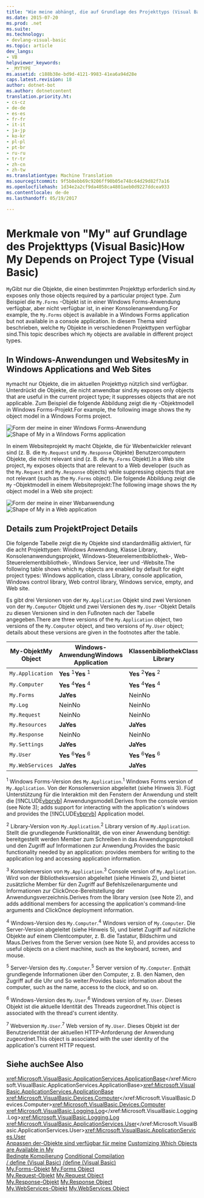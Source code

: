 ```yaml
---
title: "Wie meine abhängt, die auf Grundlage des Projekttyps (Visual Basic) | Microsoft-Dokumentation"
ms.date: 2015-07-20
ms.prod: .net
ms.suite: 
ms.technology:
- devlang-visual-basic
ms.topic: article
dev_langs:
- VB
helpviewer_keywords:
- _MYTYPE
ms.assetid: c188b38e-bd9d-4121-9983-41ea6a94d28e
caps.latest.revision: 18
author: dotnet-bot
ms.author: dotnetcontent
translation.priority.ht:
- cs-cz
- de-de
- es-es
- fr-fr
- it-it
- ja-jp
- ko-kr
- pl-pl
- pt-br
- ru-ru
- tr-tr
- zh-cn
- zh-tw
ms.translationtype: Machine Translation
ms.sourcegitcommit: 9f5b8ebb69c9206ff90b05e748c64d29d82f7a16
ms.openlocfilehash: 1d34e2a2cf9da4058ca4801aeb0d9227ddcea933
ms.contentlocale: de-de
ms.lasthandoff: 05/19/2017

---
```

# <a name="how-my-depends-on-project-type-visual-basic"></a><span data-ttu-id="ecdc6-102">Merkmale von "My" auf Grundlage des Projekttyps (Visual Basic)</span><span class="sxs-lookup"><span data-stu-id="ecdc6-102">How My Depends on Project Type (Visual Basic)</span></span>
<span data-ttu-id="ecdc6-103">`My`Gibt nur die Objekte, die einen bestimmten Projekttyp erforderlich sind.</span><span class="sxs-lookup"><span data-stu-id="ecdc6-103">`My` exposes only those objects required by a particular project type.</span></span> <span data-ttu-id="ecdc6-104">Zum Beispiel die `My.Forms` -Objekt ist in einer Windows Forms-Anwendung verfügbar, aber nicht verfügbar ist, in einer Konsolenanwendung.</span><span class="sxs-lookup"><span data-stu-id="ecdc6-104">For example, the `My.Forms` object is available in a Windows Forms application but not available in a console application.</span></span> <span data-ttu-id="ecdc6-105">In diesem Thema wird beschrieben, welche `My` Objekte in verschiedenen Projekttypen verfügbar sind.</span><span class="sxs-lookup"><span data-stu-id="ecdc6-105">This topic describes which `My` objects are available in different project types.</span></span>  
  
## <a name="my-in-windows-applications-and-web-sites"></a><span data-ttu-id="ecdc6-106">In Windows-Anwendungen und Websites</span><span class="sxs-lookup"><span data-stu-id="ecdc6-106">My in Windows Applications and Web Sites</span></span>  
 <span data-ttu-id="ecdc6-107">`My`macht nur Objekte, die im aktuellen Projekttyp nützlich sind verfügbar. Unterdrückt die Objekte, die nicht anwendbar sind.</span><span class="sxs-lookup"><span data-stu-id="ecdc6-107">`My` exposes only objects that are useful in the current project type; it suppresses objects that are not applicable.</span></span> <span data-ttu-id="ecdc6-108">Zum Beispiel die folgende Abbildung zeigt die `My` -Objektmodell in Windows Forms-Projekt.</span><span class="sxs-lookup"><span data-stu-id="ecdc6-108">For example, the following image shows the `My` object model in a Windows Forms project.</span></span>  
  
 <span data-ttu-id="ecdc6-109">![Form der meine in einer Windows Forms-Anwendung](../../../visual-basic/developing-apps/development-with-my/media/myinwinform.png "MyInWinForm")</span><span class="sxs-lookup"><span data-stu-id="ecdc6-109">![Shape of My in a Windows Forms application](../../../visual-basic/developing-apps/development-with-my/media/myinwinform.png "MyInWinForm")</span></span>  
  
 <span data-ttu-id="ecdc6-110">In einem Websiteprojekt `My` macht Objekte, die für Webentwickler relevant sind (z. B. die `My.Request` und `My.Response` Objekte) Benutzercomputern Objekte, die nicht relevant sind (z. B. die `My.Forms` Objekt).</span><span class="sxs-lookup"><span data-stu-id="ecdc6-110">In a Web site project, `My` exposes objects that are relevant to a Web developer (such as the `My.Request` and `My.Response` objects) while suppressing objects that are not relevant (such as the `My.Forms` object).</span></span> <span data-ttu-id="ecdc6-111">Die folgende Abbildung zeigt die `My` -Objektmodell in einem Websiteprojekt:</span><span class="sxs-lookup"><span data-stu-id="ecdc6-111">The following image shows the `My` object model in a Web site project:</span></span>  
  
 <span data-ttu-id="ecdc6-112">![Form der meine in einer Webanwendung](../../../visual-basic/developing-apps/development-with-my/media/myinweb.png "MyInWeb")</span><span class="sxs-lookup"><span data-stu-id="ecdc6-112">![Shape of My in a Web application](../../../visual-basic/developing-apps/development-with-my/media/myinweb.png "MyInWeb")</span></span>  
  
## <a name="project-details"></a><span data-ttu-id="ecdc6-113">Details zum Projekt</span><span class="sxs-lookup"><span data-stu-id="ecdc6-113">Project Details</span></span>  
 <span data-ttu-id="ecdc6-114">Die folgende Tabelle zeigt die `My` Objekte sind standardmäßig aktiviert, für die acht Projekttypen: Windows Anwendung, Klasse Library, Konsolenanwendungsprojekt, Windows-Steuerelementbibliothek-, Web-Steuerelementbibliothek-, Windows Service, leer und -Website.</span><span class="sxs-lookup"><span data-stu-id="ecdc6-114">The following table shows which `My` objects are enabled by default for eight project types: Windows application, class Library, console application, Windows control library, Web control library, Windows service, empty, and Web site.</span></span>  
  
 <span data-ttu-id="ecdc6-115">Es gibt drei Versionen von der `My.Application` Objekt sind zwei Versionen von der `My.Computer` Objekt und zwei Versionen des `My.User` -Objekt Details zu diesen Versionen sind in den Fußnoten nach der Tabelle angegeben.</span><span class="sxs-lookup"><span data-stu-id="ecdc6-115">There are three versions of the `My.Application` object, two versions of the `My.Computer` object, and two versions of `My.User` object; details about these versions are given in the footnotes after the table.</span></span>  
  
|<span data-ttu-id="ecdc6-116">My-Objekt</span><span class="sxs-lookup"><span data-stu-id="ecdc6-116">My Object</span></span>|<span data-ttu-id="ecdc6-117">Windows-Anwendung</span><span class="sxs-lookup"><span data-stu-id="ecdc6-117">Windows Application</span></span>|<span data-ttu-id="ecdc6-118">Klassenbibliothek</span><span class="sxs-lookup"><span data-stu-id="ecdc6-118">Class Library</span></span>|<span data-ttu-id="ecdc6-119">Konsolenanwendung</span><span class="sxs-lookup"><span data-stu-id="ecdc6-119">Console Application</span></span>|<span data-ttu-id="ecdc6-120">Windows-Steuerelementbibliothek</span><span class="sxs-lookup"><span data-stu-id="ecdc6-120">Windows Control Library</span></span>|<span data-ttu-id="ecdc6-121">Websteuerelementbibliothek</span><span class="sxs-lookup"><span data-stu-id="ecdc6-121">Web Control Library</span></span>|<span data-ttu-id="ecdc6-122">Windows-Dienst</span><span class="sxs-lookup"><span data-stu-id="ecdc6-122">Windows Service</span></span>|<span data-ttu-id="ecdc6-123">Empty</span><span class="sxs-lookup"><span data-stu-id="ecdc6-123">Empty</span></span>|<span data-ttu-id="ecdc6-124">Website</span><span class="sxs-lookup"><span data-stu-id="ecdc6-124">Web Site</span></span>|  
|---|---|---|---|---|---|---|---|---|  
|`My.Application`|<span data-ttu-id="ecdc6-125">**Yes** <sup>1</sup></span><span class="sxs-lookup"><span data-stu-id="ecdc6-125">**Yes** <sup>1</sup></span></span>|<span data-ttu-id="ecdc6-126">**Yes** <sup>2</sup></span><span class="sxs-lookup"><span data-stu-id="ecdc6-126">**Yes** <sup>2</sup></span></span>|<span data-ttu-id="ecdc6-127">**Yes** <sup>3</sup></span><span class="sxs-lookup"><span data-stu-id="ecdc6-127">**Yes** <sup>3</sup></span></span>|<span data-ttu-id="ecdc6-128">**Yes** <sup>2</sup></span><span class="sxs-lookup"><span data-stu-id="ecdc6-128">**Yes** <sup>2</sup></span></span>|<span data-ttu-id="ecdc6-129">Nein</span><span class="sxs-lookup"><span data-stu-id="ecdc6-129">No</span></span>|<span data-ttu-id="ecdc6-130">**Yes** <sup>3</sup></span><span class="sxs-lookup"><span data-stu-id="ecdc6-130">**Yes** <sup>3</sup></span></span>|<span data-ttu-id="ecdc6-131">Nein</span><span class="sxs-lookup"><span data-stu-id="ecdc6-131">No</span></span>|<span data-ttu-id="ecdc6-132">Nein</span><span class="sxs-lookup"><span data-stu-id="ecdc6-132">No</span></span>|  
|`My.Computer`|<span data-ttu-id="ecdc6-133">**Yes** <sup>4</sup></span><span class="sxs-lookup"><span data-stu-id="ecdc6-133">**Yes** <sup>4</sup></span></span>|<span data-ttu-id="ecdc6-134">**Yes** <sup>4</sup></span><span class="sxs-lookup"><span data-stu-id="ecdc6-134">**Yes** <sup>4</sup></span></span>|<span data-ttu-id="ecdc6-135">**Yes** <sup>4</sup></span><span class="sxs-lookup"><span data-stu-id="ecdc6-135">**Yes** <sup>4</sup></span></span>|<span data-ttu-id="ecdc6-136">**Yes** <sup>4</sup></span><span class="sxs-lookup"><span data-stu-id="ecdc6-136">**Yes** <sup>4</sup></span></span>|<span data-ttu-id="ecdc6-137">**Yes** <sup>5</sup></span><span class="sxs-lookup"><span data-stu-id="ecdc6-137">**Yes** <sup>5</sup></span></span>|<span data-ttu-id="ecdc6-138">**Yes** <sup>4</sup></span><span class="sxs-lookup"><span data-stu-id="ecdc6-138">**Yes** <sup>4</sup></span></span>|<span data-ttu-id="ecdc6-139">Nein</span><span class="sxs-lookup"><span data-stu-id="ecdc6-139">No</span></span>|<span data-ttu-id="ecdc6-140">**Yes** <sup>5</sup></span><span class="sxs-lookup"><span data-stu-id="ecdc6-140">**Yes** <sup>5</sup></span></span>|  
|`My.Forms`|<span data-ttu-id="ecdc6-141">**Ja**</span><span class="sxs-lookup"><span data-stu-id="ecdc6-141">**Yes**</span></span>|<span data-ttu-id="ecdc6-142">Nein</span><span class="sxs-lookup"><span data-stu-id="ecdc6-142">No</span></span>|<span data-ttu-id="ecdc6-143">Nein</span><span class="sxs-lookup"><span data-stu-id="ecdc6-143">No</span></span>|<span data-ttu-id="ecdc6-144">**Ja**</span><span class="sxs-lookup"><span data-stu-id="ecdc6-144">**Yes**</span></span>|<span data-ttu-id="ecdc6-145">Nein</span><span class="sxs-lookup"><span data-stu-id="ecdc6-145">No</span></span>|<span data-ttu-id="ecdc6-146">Nein</span><span class="sxs-lookup"><span data-stu-id="ecdc6-146">No</span></span>|<span data-ttu-id="ecdc6-147">Nein</span><span class="sxs-lookup"><span data-stu-id="ecdc6-147">No</span></span>|<span data-ttu-id="ecdc6-148">Nein</span><span class="sxs-lookup"><span data-stu-id="ecdc6-148">No</span></span>|  
|`My.Log`|<span data-ttu-id="ecdc6-149">Nein</span><span class="sxs-lookup"><span data-stu-id="ecdc6-149">No</span></span>|<span data-ttu-id="ecdc6-150">Nein</span><span class="sxs-lookup"><span data-stu-id="ecdc6-150">No</span></span>|<span data-ttu-id="ecdc6-151">Nein</span><span class="sxs-lookup"><span data-stu-id="ecdc6-151">No</span></span>|<span data-ttu-id="ecdc6-152">Nein</span><span class="sxs-lookup"><span data-stu-id="ecdc6-152">No</span></span>|<span data-ttu-id="ecdc6-153">Nein</span><span class="sxs-lookup"><span data-stu-id="ecdc6-153">No</span></span>|<span data-ttu-id="ecdc6-154">Nein</span><span class="sxs-lookup"><span data-stu-id="ecdc6-154">No</span></span>|<span data-ttu-id="ecdc6-155">Nein</span><span class="sxs-lookup"><span data-stu-id="ecdc6-155">No</span></span>|<span data-ttu-id="ecdc6-156">**Ja**</span><span class="sxs-lookup"><span data-stu-id="ecdc6-156">**Yes**</span></span>|  
|`My.Request`|<span data-ttu-id="ecdc6-157">Nein</span><span class="sxs-lookup"><span data-stu-id="ecdc6-157">No</span></span>|<span data-ttu-id="ecdc6-158">Nein</span><span class="sxs-lookup"><span data-stu-id="ecdc6-158">No</span></span>|<span data-ttu-id="ecdc6-159">Nein</span><span class="sxs-lookup"><span data-stu-id="ecdc6-159">No</span></span>|<span data-ttu-id="ecdc6-160">Nein</span><span class="sxs-lookup"><span data-stu-id="ecdc6-160">No</span></span>|<span data-ttu-id="ecdc6-161">Nein</span><span class="sxs-lookup"><span data-stu-id="ecdc6-161">No</span></span>|<span data-ttu-id="ecdc6-162">Nein</span><span class="sxs-lookup"><span data-stu-id="ecdc6-162">No</span></span>|<span data-ttu-id="ecdc6-163">Nein</span><span class="sxs-lookup"><span data-stu-id="ecdc6-163">No</span></span>|<span data-ttu-id="ecdc6-164">**Ja**</span><span class="sxs-lookup"><span data-stu-id="ecdc6-164">**Yes**</span></span>|  
|`My.Resources`|<span data-ttu-id="ecdc6-165">**Ja**</span><span class="sxs-lookup"><span data-stu-id="ecdc6-165">**Yes**</span></span>|<span data-ttu-id="ecdc6-166">**Ja**</span><span class="sxs-lookup"><span data-stu-id="ecdc6-166">**Yes**</span></span>|<span data-ttu-id="ecdc6-167">**Ja**</span><span class="sxs-lookup"><span data-stu-id="ecdc6-167">**Yes**</span></span>|<span data-ttu-id="ecdc6-168">**Ja**</span><span class="sxs-lookup"><span data-stu-id="ecdc6-168">**Yes**</span></span>|<span data-ttu-id="ecdc6-169">**Ja**</span><span class="sxs-lookup"><span data-stu-id="ecdc6-169">**Yes**</span></span>|<span data-ttu-id="ecdc6-170">**Ja**</span><span class="sxs-lookup"><span data-stu-id="ecdc6-170">**Yes**</span></span>|<span data-ttu-id="ecdc6-171">Nein</span><span class="sxs-lookup"><span data-stu-id="ecdc6-171">No</span></span>|<span data-ttu-id="ecdc6-172">Nein</span><span class="sxs-lookup"><span data-stu-id="ecdc6-172">No</span></span>|  
|`My.Response`|<span data-ttu-id="ecdc6-173">Nein</span><span class="sxs-lookup"><span data-stu-id="ecdc6-173">No</span></span>|<span data-ttu-id="ecdc6-174">Nein</span><span class="sxs-lookup"><span data-stu-id="ecdc6-174">No</span></span>|<span data-ttu-id="ecdc6-175">Nein</span><span class="sxs-lookup"><span data-stu-id="ecdc6-175">No</span></span>|<span data-ttu-id="ecdc6-176">Nein</span><span class="sxs-lookup"><span data-stu-id="ecdc6-176">No</span></span>|<span data-ttu-id="ecdc6-177">Nein</span><span class="sxs-lookup"><span data-stu-id="ecdc6-177">No</span></span>|<span data-ttu-id="ecdc6-178">Nein</span><span class="sxs-lookup"><span data-stu-id="ecdc6-178">No</span></span>|<span data-ttu-id="ecdc6-179">Nein</span><span class="sxs-lookup"><span data-stu-id="ecdc6-179">No</span></span>|<span data-ttu-id="ecdc6-180">**Ja**</span><span class="sxs-lookup"><span data-stu-id="ecdc6-180">**Yes**</span></span>|  
|`My.Settings`|<span data-ttu-id="ecdc6-181">**Ja**</span><span class="sxs-lookup"><span data-stu-id="ecdc6-181">**Yes**</span></span>|<span data-ttu-id="ecdc6-182">**Ja**</span><span class="sxs-lookup"><span data-stu-id="ecdc6-182">**Yes**</span></span>|<span data-ttu-id="ecdc6-183">**Ja**</span><span class="sxs-lookup"><span data-stu-id="ecdc6-183">**Yes**</span></span>|<span data-ttu-id="ecdc6-184">**Ja**</span><span class="sxs-lookup"><span data-stu-id="ecdc6-184">**Yes**</span></span>|<span data-ttu-id="ecdc6-185">**Ja**</span><span class="sxs-lookup"><span data-stu-id="ecdc6-185">**Yes**</span></span>|<span data-ttu-id="ecdc6-186">**Ja**</span><span class="sxs-lookup"><span data-stu-id="ecdc6-186">**Yes**</span></span>|<span data-ttu-id="ecdc6-187">Nein</span><span class="sxs-lookup"><span data-stu-id="ecdc6-187">No</span></span>|<span data-ttu-id="ecdc6-188">Nein</span><span class="sxs-lookup"><span data-stu-id="ecdc6-188">No</span></span>|  
|`My.User`|<span data-ttu-id="ecdc6-189">**Yes** <sup>6</sup></span><span class="sxs-lookup"><span data-stu-id="ecdc6-189">**Yes** <sup>6</sup></span></span>|<span data-ttu-id="ecdc6-190">**Yes** <sup>6</sup></span><span class="sxs-lookup"><span data-stu-id="ecdc6-190">**Yes** <sup>6</sup></span></span>|<span data-ttu-id="ecdc6-191">**Yes** <sup>6</sup></span><span class="sxs-lookup"><span data-stu-id="ecdc6-191">**Yes** <sup>6</sup></span></span>|<span data-ttu-id="ecdc6-192">**Yes** <sup>6</sup></span><span class="sxs-lookup"><span data-stu-id="ecdc6-192">**Yes** <sup>6</sup></span></span>|<span data-ttu-id="ecdc6-193">**Yes** <sup>7</sup></span><span class="sxs-lookup"><span data-stu-id="ecdc6-193">**Yes** <sup>7</sup></span></span>|<span data-ttu-id="ecdc6-194">**Yes** <sup>6</sup></span><span class="sxs-lookup"><span data-stu-id="ecdc6-194">**Yes** <sup>6</sup></span></span>|<span data-ttu-id="ecdc6-195">Nein</span><span class="sxs-lookup"><span data-stu-id="ecdc6-195">No</span></span>|<span data-ttu-id="ecdc6-196">**Yes** <sup>7</sup></span><span class="sxs-lookup"><span data-stu-id="ecdc6-196">**Yes** <sup>7</sup></span></span>|  
|`My.WebServices`|<span data-ttu-id="ecdc6-197">**Ja**</span><span class="sxs-lookup"><span data-stu-id="ecdc6-197">**Yes**</span></span>|<span data-ttu-id="ecdc6-198">**Ja**</span><span class="sxs-lookup"><span data-stu-id="ecdc6-198">**Yes**</span></span>|<span data-ttu-id="ecdc6-199">**Ja**</span><span class="sxs-lookup"><span data-stu-id="ecdc6-199">**Yes**</span></span>|<span data-ttu-id="ecdc6-200">**Ja**</span><span class="sxs-lookup"><span data-stu-id="ecdc6-200">**Yes**</span></span>|<span data-ttu-id="ecdc6-201">**Ja**</span><span class="sxs-lookup"><span data-stu-id="ecdc6-201">**Yes**</span></span>|<span data-ttu-id="ecdc6-202">**Ja**</span><span class="sxs-lookup"><span data-stu-id="ecdc6-202">**Yes**</span></span>|<span data-ttu-id="ecdc6-203">Nein</span><span class="sxs-lookup"><span data-stu-id="ecdc6-203">No</span></span>|<span data-ttu-id="ecdc6-204">Nein</span><span class="sxs-lookup"><span data-stu-id="ecdc6-204">No</span></span>|  
  
 <span data-ttu-id="ecdc6-205"><sup>1</sup> Windows Forms-Version des `My.Application`.</span><span class="sxs-lookup"><span data-stu-id="ecdc6-205"><sup>1</sup> Windows Forms version of `My.Application`.</span></span> <span data-ttu-id="ecdc6-206">Von der Konsolenversion abgeleitet (siehe Hinweis 3). Fügt Unterstützung für die Interaktion mit den Fenstern der Anwendung und stellt die [!INCLUDE[vbprvb](../../../csharp/programming-guide/concepts/linq/includes/vbprvb_md.md)] Anwendungsmodell.</span><span class="sxs-lookup"><span data-stu-id="ecdc6-206">Derives from the console version (see Note 3); adds support for interacting with the application's windows and provides the [!INCLUDE[vbprvb](../../../csharp/programming-guide/concepts/linq/includes/vbprvb_md.md)] Application model.</span></span>  
  
 <span data-ttu-id="ecdc6-207"><sup>2</sup> Library-Version von `My.Application`.</span><span class="sxs-lookup"><span data-stu-id="ecdc6-207"><sup>2</sup> Library version of `My.Application`.</span></span> <span data-ttu-id="ecdc6-208">Stellt die grundlegende Funktionalität, die von einer Anwendung benötigt: bereitgestellt werden Member zum Schreiben in das Anwendungsprotokoll und den Zugriff auf Informationen zur Anwendung.</span><span class="sxs-lookup"><span data-stu-id="ecdc6-208">Provides the basic functionality needed by an application: provides members for writing to the application log and accessing application information.</span></span>  
  
 <span data-ttu-id="ecdc6-209"><sup>3</sup> Konsolenversion von `My.Application`.</span><span class="sxs-lookup"><span data-stu-id="ecdc6-209"><sup>3</sup> Console version of `My.Application`.</span></span> <span data-ttu-id="ecdc6-210">Wird von der Bibliotheksversion abgeleitet (siehe Hinweis 2), und bietet zusätzliche Member für den Zugriff auf Befehlszeilenargumente und Informationen zur ClickOnce-Bereitstellung der Anwendungsverzeichnis.</span><span class="sxs-lookup"><span data-stu-id="ecdc6-210">Derives from the library version (see Note 2), and adds additional members for accessing the application's command-line arguments and ClickOnce deployment information.</span></span>  
  
 <span data-ttu-id="ecdc6-211"><sup>4</sup> Windows-Version des `My.Computer`.</span><span class="sxs-lookup"><span data-stu-id="ecdc6-211"><sup>4</sup> Windows version of `My.Computer`.</span></span> <span data-ttu-id="ecdc6-212">Die Server-Version abgeleitet (siehe Hinweis 5), und bietet Zugriff auf nützliche Objekte auf einem Clientcomputer, z. B. die Tastatur, Bildschirm und Maus.</span><span class="sxs-lookup"><span data-stu-id="ecdc6-212">Derives from the Server version (see Note 5), and provides access to useful objects on a client machine, such as the keyboard, screen, and mouse.</span></span>  
  
 <span data-ttu-id="ecdc6-213"><sup>5</sup> Server-Version des `My.Computer`.</span><span class="sxs-lookup"><span data-stu-id="ecdc6-213"><sup>5</sup> Server version of `My.Computer`.</span></span> <span data-ttu-id="ecdc6-214">Enthält grundlegende Informationen über den Computer, z. B. den Namen, den Zugriff auf die Uhr und So weiter.</span><span class="sxs-lookup"><span data-stu-id="ecdc6-214">Provides basic information about the computer, such as the name, access to the clock, and so on.</span></span>  
  
 <span data-ttu-id="ecdc6-215"><sup>6</sup> Windows-Version des `My.User`.</span><span class="sxs-lookup"><span data-stu-id="ecdc6-215"><sup>6</sup> Windows version of `My.User`.</span></span> <span data-ttu-id="ecdc6-216">Dieses Objekt ist die aktuelle Identität des Threads zugeordnet.</span><span class="sxs-lookup"><span data-stu-id="ecdc6-216">This object is associated with the thread's current identity.</span></span>  
  
 <span data-ttu-id="ecdc6-217"><sup>7</sup> Webversion `My.User`.</span><span class="sxs-lookup"><span data-stu-id="ecdc6-217"><sup>7</sup> Web version of `My.User`.</span></span> <span data-ttu-id="ecdc6-218">Dieses Objekt ist der Benutzeridentität der aktuellen HTTP-Anforderung der Anwendung zugeordnet.</span><span class="sxs-lookup"><span data-stu-id="ecdc6-218">This object is associated with the user identity of the application's current HTTP request.</span></span>  
  
## <a name="see-also"></a><span data-ttu-id="ecdc6-219">Siehe auch</span><span class="sxs-lookup"><span data-stu-id="ecdc6-219">See Also</span></span>  
 <span data-ttu-id="ecdc6-220"><xref:Microsoft.VisualBasic.ApplicationServices.ApplicationBase></xref:Microsoft.VisualBasic.ApplicationServices.ApplicationBase></span><span class="sxs-lookup"><span data-stu-id="ecdc6-220"><xref:Microsoft.VisualBasic.ApplicationServices.ApplicationBase></span></span>   
 <span data-ttu-id="ecdc6-221"><xref:Microsoft.VisualBasic.Devices.Computer></xref:Microsoft.VisualBasic.Devices.Computer></span><span class="sxs-lookup"><span data-stu-id="ecdc6-221"><xref:Microsoft.VisualBasic.Devices.Computer></span></span>   
 <span data-ttu-id="ecdc6-222"><xref:Microsoft.VisualBasic.Logging.Log></xref:Microsoft.VisualBasic.Logging.Log></span><span class="sxs-lookup"><span data-stu-id="ecdc6-222"><xref:Microsoft.VisualBasic.Logging.Log></span></span>   
 <span data-ttu-id="ecdc6-223"><xref:Microsoft.VisualBasic.ApplicationServices.User></xref:Microsoft.VisualBasic.ApplicationServices.User></span><span class="sxs-lookup"><span data-stu-id="ecdc6-223"><xref:Microsoft.VisualBasic.ApplicationServices.User></span></span>   
<span data-ttu-id="ecdc6-224"> [Anpassen der-Objekte sind verfügbar für meine](../../../visual-basic/developing-apps/customizing-extending-my/customizing-which-objects-are-available-in-my.md) </span><span class="sxs-lookup"><span data-stu-id="ecdc6-224"> [Customizing Which Objects are Available in My](../../../visual-basic/developing-apps/customizing-extending-my/customizing-which-objects-are-available-in-my.md) </span></span>  
<span data-ttu-id="ecdc6-225"> [Bedingte Kompilierung](../../../visual-basic/programming-guide/program-structure/conditional-compilation.md) </span><span class="sxs-lookup"><span data-stu-id="ecdc6-225"> [Conditional Compilation](../../../visual-basic/programming-guide/program-structure/conditional-compilation.md) </span></span>  
<span data-ttu-id="ecdc6-226"> [/ define (Visual Basic)](../../../visual-basic/reference/command-line-compiler/define.md) </span><span class="sxs-lookup"><span data-stu-id="ecdc6-226"> [/define (Visual Basic)](../../../visual-basic/reference/command-line-compiler/define.md) </span></span>  
<span data-ttu-id="ecdc6-227"> [My.Forms-Objekt](../../../visual-basic/language-reference/objects/my-forms-object.md) </span><span class="sxs-lookup"><span data-stu-id="ecdc6-227"> [My.Forms Object](../../../visual-basic/language-reference/objects/my-forms-object.md) </span></span>  
<span data-ttu-id="ecdc6-228"> [My.Request-Objekt](../../../visual-basic/language-reference/objects/my-request-object.md) </span><span class="sxs-lookup"><span data-stu-id="ecdc6-228"> [My.Request Object](../../../visual-basic/language-reference/objects/my-request-object.md) </span></span>  
<span data-ttu-id="ecdc6-229"> [My.Response-Objekt](../../../visual-basic/language-reference/objects/my-response-object.md) </span><span class="sxs-lookup"><span data-stu-id="ecdc6-229"> [My.Response Object](../../../visual-basic/language-reference/objects/my-response-object.md) </span></span>  
<span data-ttu-id="ecdc6-230"> [My.WebServices-Objekt](../../../visual-basic/language-reference/objects/my-webservices-object.md)</span><span class="sxs-lookup"><span data-stu-id="ecdc6-230"> [My.WebServices Object](../../../visual-basic/language-reference/objects/my-webservices-object.md)</span></span>
